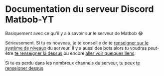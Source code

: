 # Documentation du serveur Discord Matbob-YT
Basiquement avec ce qu'il y a à savoir sur le serveur de Matbob :joy:

Sérieusement. Si tu es nouveau, je te conseille de te [renseigner sur le système de niveaux][levels] du serveur. Il y a aussi des bots alors tu voudras peut-être [te renseigner là dessus][commandes] ou encore [aller voir quelques liens][liens].

Si tu es perdu dans les nombreux channels du serveur, tu peux [te renseigner dessus][channels]

[levels]: niveaux.md
[commandes]: commandes.md
[liens]: liens.md
[channels]: channels.md